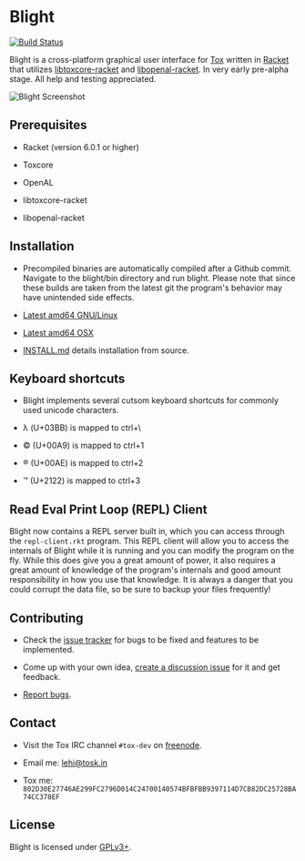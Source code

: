 Blight
======
[![Build Status](http://jenkins.libtoxcore.so/job/Blight-Debian/badge/icon)](http://jenkins.libtoxcore.so/job/Blight-Debian/)

Blight is a cross-platform graphical user interface for [Tox](https://github.com/irungentoo/toxcore) written in [Racket](http://racket-lang.org/) that utilizes [libtoxcore-racket](https://github.com/lehitoskin/libtoxcore-racket) and [libopenal-racket](https://github.com/lehitoskin/libopenal-racket).
In very early pre-alpha stage. All help and testing appreciated.

![Blight Screenshot](https://raw.github.com/lehitoskin/blight/master/screenshot-2015-01-01.png "Blight Screenshot")

## Prerequisites

- Racket (version 6.0.1 or higher)

- Toxcore

- OpenAL

- libtoxcore-racket

- libopenal-racket

## Installation

- Precompiled binaries are automatically compiled after a Github commit. Navigate to the blight/bin directory and run blight. Please note that since these builds are taken from the latest git the program's behavior may have unintended side effects.

- [Latest amd64 GNU/Linux](https://jenkins.libtoxcore.so/job/Blight-Debian/lastSuccessfulBuild/artifact/blight-latest-linux-amd64.tar.xz)

- [Latest amd64 OSX](https://jenkins.libtoxcore.so/job/Blight-OS_X/lastSuccessfulBuild/artifact/blight-latest-darwin-x86_64.tar.gz)

- [INSTALL.md](INSTALL.md) details installation from source.

## Keyboard shortcuts

- Blight implements several cutsom keyboard shortcuts for commonly used unicode characters.

- λ (U+03BB) is mapped to ctrl+\

- © (U+00A9) is mapped to ctrl+1

- ® (U+00AE) is mapped to ctrl+2

- ™ (U+2122) is mapped to ctrl+3

## Read Eval Print Loop (REPL) Client

Blight now contains a REPL server built in, which you can access through the `repl-client.rkt` program.
This REPL client will allow you to access the internals of Blight while it is running and you can modify the program on the fly.
While this does give you a great amount of power, it also requires a great amount of knowledge of the program's internals
and good amount responsibility in how you use that knowledge. It is always a danger that you could corrupt the data file,
so be sure to backup your files frequently!

## Contributing

- Check the [issue tracker](https://github.com/lehitoskin/Blight/issues?direction=desc&sort=created&state=open) for bugs to be fixed and features to be implemented.

- Come up with your own idea, [create a discussion issue](https://github.com/lehitoskin/blight/issues/new) for it and get feedback.

- [Report bugs](https://github.com/lehitoskin/blight/issues/new).

## Contact

- Visit the Tox IRC channel `#tox-dev` on [freenode](http://freenode.net/).

- Email me: [lehi@tosk.in](mailto:lehi@tosk.in)

- Tox me: `802D30E27746AE299FC2796D014C24700140574BFBFBB9397114D7CB82DC25728BA74CC378EF`

## License

Blight is licensed under [GPLv3+](LICENSE).
